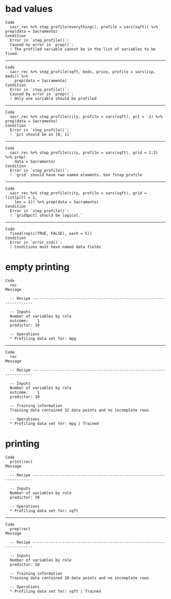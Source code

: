 # bad values

    Code
      sacr_rec %>% step_profile(everything(), profile = vars(sqft)) %>% prep(data = Sacramento)
    Condition
      Error in `step_profile()`:
      Caused by error in `prep()`:
      ! The profiled variable cannot be in the list of variables to be fixed.

---

    Code
      sacr_rec %>% step_profile(sqft, beds, price, profile = vars(zip, beds)) %>%
        prep(data = Sacramento)
    Condition
      Error in `step_profile()`:
      Caused by error in `prep()`:
      ! Only one variable should be profiled

---

    Code
      sacr_rec %>% step_profile(city, profile = vars(sqft), pct = -1) %>% prep(data = Sacramento)
    Condition
      Error in `step_profile()`:
      ! `pct should be on [0, 1]`

---

    Code
      sacr_rec %>% step_profile(city, profile = vars(sqft), grid = 1:3) %>% prep(
        data = Sacramento)
    Condition
      Error in `step_profile()`:
      ! `grid` should have two named elements. See ?step_profile

---

    Code
      sacr_rec %>% step_profile(city, profile = vars(sqft), grid = list(pctl = 1,
        len = 2)) %>% prep(data = Sacramento)
    Condition
      Error in `step_profile()`:
      ! `grid$pctl should be logical.`

---

    Code
      fixed(rep(c(TRUE, FALSE), each = 5))
    Condition
      Error in `error_cnd()`:
      ! Conditions must have named data fields

# empty printing

    Code
      rec
    Message
      
      -- Recipe ----------------------------------------------------------------------
      
      -- Inputs 
      Number of variables by role
      outcome:    1
      predictor: 10
      
      -- Operations 
      * Profiling data set for: mpg

---

    Code
      rec
    Message
      
      -- Recipe ----------------------------------------------------------------------
      
      -- Inputs 
      Number of variables by role
      outcome:    1
      predictor: 10
      
      -- Training information 
      Training data contained 32 data points and no incomplete rows.
      
      -- Operations 
      * Profiling data set for: mpg | Trained

# printing

    Code
      print(rec)
    Message
      
      -- Recipe ----------------------------------------------------------------------
      
      -- Inputs 
      Number of variables by role
      predictor: 10
      
      -- Operations 
      * Profiling data set for: sqft

---

    Code
      prep(rec)
    Message
      
      -- Recipe ----------------------------------------------------------------------
      
      -- Inputs 
      Number of variables by role
      predictor: 10
      
      -- Training information 
      Training data contained 20 data points and no incomplete rows.
      
      -- Operations 
      * Profiling data set for: sqft | Trained

